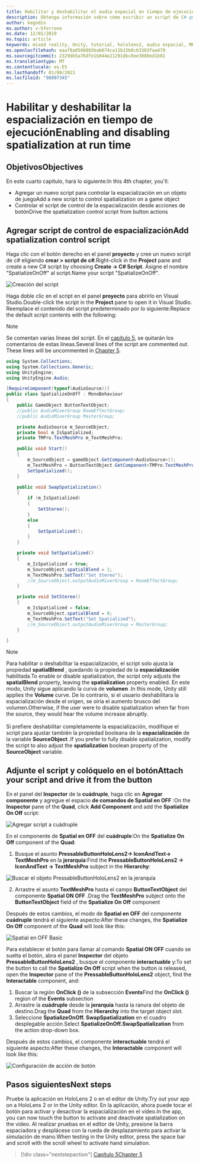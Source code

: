 ```yaml
---
title: Habilitar y deshabilitar el audio espacial en tiempo de ejecución
description: Obtenga información sobre cómo escribir un script de C# que use un botón para habilitar y deshabilitar la espacialización de audio en tiempo de ejecución.
author: kegodin
ms.author: v-hferrone
ms.date: 12/01/2019
ms.topic: article
keywords: mixed reality, Unity, tutorial, hololens2, audio espacial, MRTK, kit de herramientas de realidad mixta, UWP, Windows 10, HRTF, función de transferencia relacionada con el encabezado, reverberación, Microsoft Spatializer
ms.openlocfilehash: eaaf8a05088b5bab674ca11b15b0c63383faa479
ms.sourcegitcommit: 2329db5a76dfe1b844e21291dbc8ee3888ed1b81
ms.translationtype: MT
ms.contentlocale: es-ES
ms.lasthandoff: 01/08/2021
ms.locfileid: "98007345"
---
```

# <a name="enabling-and-disabling-spatialization-at-run-time"></a><span data-ttu-id="252c0-104">Habilitar y deshabilitar la espacialización en tiempo de ejecución</span><span class="sxs-lookup"><span data-stu-id="252c0-104">Enabling and disabling spatialization at run time</span></span>

## <a name="objectives"></a><span data-ttu-id="252c0-105">Objetivos</span><span class="sxs-lookup"><span data-stu-id="252c0-105">Objectives</span></span>

<span data-ttu-id="252c0-106">En este cuarto capítulo, hará lo siguiente:</span><span class="sxs-lookup"><span data-stu-id="252c0-106">In this 4th chapter, you'll:</span></span>
* <span data-ttu-id="252c0-107">Agregar un nuevo script para controlar la espacialización en un objeto de juego</span><span class="sxs-lookup"><span data-stu-id="252c0-107">Add a new script to control spatialization on a game object</span></span>
* <span data-ttu-id="252c0-108">Controlar el script de control de la espacialización desde acciones de botón</span><span class="sxs-lookup"><span data-stu-id="252c0-108">Drive the spatialization control script from button actions</span></span>

## <a name="add-spatialization-control-script"></a><span data-ttu-id="252c0-109">Agregar script de control de espacialización</span><span class="sxs-lookup"><span data-stu-id="252c0-109">Add spatialization control script</span></span>

<span data-ttu-id="252c0-110">Haga clic con el botón derecho en el panel **proyecto** y cree un nuevo script de c# eligiendo **crear > script de c#**.</span><span class="sxs-lookup"><span data-stu-id="252c0-110">Right-click in the **Project** pane and create a new C# script by choosing **Create -> C# Script**.</span></span> <span data-ttu-id="252c0-111">Asigne el nombre "SpatializeOnOff" al script.</span><span class="sxs-lookup"><span data-stu-id="252c0-111">Name your script "SpatializeOnOff".</span></span>

![Creación del script](images/spatial-audio/create-script.png)

<span data-ttu-id="252c0-113">Haga doble clic en el script en el panel **proyecto** para abrirlo en Visual Studio.</span><span class="sxs-lookup"><span data-stu-id="252c0-113">Double-click the script in the **Project** pane to open it in Visual Studio.</span></span> <span data-ttu-id="252c0-114">Reemplace el contenido del script predeterminado por lo siguiente:</span><span class="sxs-lookup"><span data-stu-id="252c0-114">Replace the default script contents with the following:</span></span>

> [!NOTE]
> <span data-ttu-id="252c0-115">Se comentan varias líneas del script. En el [capítulo 5](unity-spatial-audio-ch5.md), se quitarán los comentarios de estas líneas.</span><span class="sxs-lookup"><span data-stu-id="252c0-115">Several lines of the script are commented out. These lines will be uncommented in [Chapter 5](unity-spatial-audio-ch5.md).</span></span>

```c#
using System.Collections;
using System.Collections.Generic;
using UnityEngine;
using UnityEngine.Audio;

[RequireComponent(typeof(AudioSource))]
public class SpatializeOnOff : MonoBehaviour
{
    public GameObject ButtonTextObject;
    //public AudioMixerGroup RoomEffectGroup;
    //public AudioMixerGroup MasterGroup;

    private AudioSource m_SourceObject;
    private bool m_IsSpatialized;
    private TMPro.TextMeshPro m_TextMeshPro;

    public void Start()
    {
        m_SourceObject = gameObject.GetComponent<AudioSource>();
        m_TextMeshPro = ButtonTextObject.GetComponent<TMPro.TextMeshPro>();
        SetSpatialized();
    }

    public void SwapSpatialization()
    {
        if (m_IsSpatialized)
        {
            SetStereo();
        }
        else
        {
            SetSpatialized();
        }
    }

    private void SetSpatialized()
    {
        m_IsSpatialized = true;
        m_SourceObject.spatialBlend = 1;
        m_TextMeshPro.SetText("Set Stereo");
        //m_SourceObject.outputAudioMixerGroup = RoomEffectGroup;
    }

    private void SetStereo()
    {
        m_IsSpatialized = false;
        m_SourceObject.spatialBlend = 0;
        m_TextMeshPro.SetText("Set Spatialized");
        //m_SourceObject.outputAudioMixerGroup = MasterGroup;
    }

}
```

> [!NOTE]
> <span data-ttu-id="252c0-116">Para habilitar o deshabilitar la espacialización, el script solo ajusta la propiedad **spatialBlend** , quedando la propiedad de la **espacialización** habilitada.</span><span class="sxs-lookup"><span data-stu-id="252c0-116">To enable or disable spatialization, the script only adjusts the **spatialBlend** property, leaving the **spatialization** property enabled.</span></span> <span data-ttu-id="252c0-117">En este modo, Unity sigue aplicando la curva de **volumen** .</span><span class="sxs-lookup"><span data-stu-id="252c0-117">In this mode, Unity still applies the **Volume** curve.</span></span> <span data-ttu-id="252c0-118">De lo contrario, si el usuario deshabilitara la espacialización desde el origen, se oíría el aumento brusco del volumen.</span><span class="sxs-lookup"><span data-stu-id="252c0-118">Otherwise, if the user were to disable spatialization when far from the source, they would hear the volume increase abruptly.</span></span> <br> <br>
> <span data-ttu-id="252c0-119">Si prefiere deshabilitar completamente la espacialización, modifique el script para ajustar también la propiedad booleana de la **espacialización** de la variable **SourceObject** .</span><span class="sxs-lookup"><span data-stu-id="252c0-119">If you prefer to fully disable spatialization, modify the script to also adjust the **spatialization** boolean property of the **SourceObject** variable.</span></span>

## <a name="attach-your-script-and-drive-it-from-the-button"></a><span data-ttu-id="252c0-120">Adjunte el script y colóquelo en el botón</span><span class="sxs-lookup"><span data-stu-id="252c0-120">Attach your script and drive it from the button</span></span>

<span data-ttu-id="252c0-121">En el panel del **Inspector** de la **cuádruple**, haga clic en **Agregar componente** y agregue el espacio **de comandos de Spatial en OFF** :</span><span class="sxs-lookup"><span data-stu-id="252c0-121">On the **Inspector** pane of the **Quad**, click **Add Component** and add the **Spatialize On Off** script:</span></span>

![Agregar script a cuádruple](images/spatial-audio/add-script-to-quad.png)

<span data-ttu-id="252c0-123">En el componente de **Spatial en OFF** del **cuádruple**:</span><span class="sxs-lookup"><span data-stu-id="252c0-123">On the **Spatialize On Off** component of the **Quad**:</span></span>
1. <span data-ttu-id="252c0-124">Busque el asunto **PressableButtonHoloLens2-> IconAndText-> TextMeshPro** en la **jerarquía**:</span><span class="sxs-lookup"><span data-stu-id="252c0-124">Find the **PressableButtonHoloLens2 -> IconAndText -> TextMeshPro** subject in the **Hierarchy**:</span></span>

![Buscar el objeto PressableButtonHoloLens2 en la jerarquía](images/spatial-audio/pressable-button-object.png)

2. <span data-ttu-id="252c0-126">Arrastre el asunto **TextMeshPro** hasta el campo **ButtonTextObject** del componente **Spatial ON OFF** .</span><span class="sxs-lookup"><span data-stu-id="252c0-126">Drag the **TextMeshPro** subject onto the **ButtonTextObject** field of the **Spatialize On Off** component</span></span>

<span data-ttu-id="252c0-127">Después de estos cambios, el modo de **Spatial en OFF** del componente **cuádruple** tendrá el siguiente aspecto:</span><span class="sxs-lookup"><span data-stu-id="252c0-127">After these changes, the **Spatialize On Off** component of the **Quad** will look like this:</span></span>

![Spatial en OFF Basic](images/spatial-audio/spatialize-on-off-basic.png)

<span data-ttu-id="252c0-129">Para establecer el botón para llamar al comando **Spatial ON OFF** cuando se suelta el botón, abra el panel **Inspector** del objeto **PressableButtonHoloLens2** , busque el componente **interactuable** y:</span><span class="sxs-lookup"><span data-stu-id="252c0-129">To set the button to call the **Spatialize On Off** script when the button is released, open the **Inspector** pane of the **PressableButtonHoloLens2** object, find the **Interactable** component, and:</span></span>
1. <span data-ttu-id="252c0-130">Buscar la región **OnClick ()** de la subsección **Events**</span><span class="sxs-lookup"><span data-stu-id="252c0-130">Find the **OnClick ()** region of the **Events** subsection</span></span>
2. <span data-ttu-id="252c0-131">Arrastre la **cuádruple** desde la **jerarquía** hasta la ranura del objeto de destino.</span><span class="sxs-lookup"><span data-stu-id="252c0-131">Drag the **Quad** from the **Hierarchy** into the target object slot.</span></span>
3. <span data-ttu-id="252c0-132">Seleccione **SpatializeOnOff. SwapSpatialization** en el cuadro desplegable acción.</span><span class="sxs-lookup"><span data-stu-id="252c0-132">Select **SpatializeOnOff.SwapSpatialization** from the action drop-down box.</span></span>

<span data-ttu-id="252c0-133">Después de estos cambios, el componente **interactuable** tendrá el siguiente aspecto:</span><span class="sxs-lookup"><span data-stu-id="252c0-133">After these changes, the **Interactable** component will look like this:</span></span>

![Configuración de acción de botón](images/spatial-audio/button-action-settings.png)

## <a name="next-steps"></a><span data-ttu-id="252c0-135">Pasos siguientes</span><span class="sxs-lookup"><span data-stu-id="252c0-135">Next steps</span></span>

<span data-ttu-id="252c0-136">Pruebe la aplicación en HoloLens 2 o en el editor de Unity.</span><span class="sxs-lookup"><span data-stu-id="252c0-136">Try out your app on a HoloLens 2 or in the Unity editor.</span></span> <span data-ttu-id="252c0-137">En la aplicación, ahora puede tocar el botón para activar y desactivar la espacialización en el vídeo.</span><span class="sxs-lookup"><span data-stu-id="252c0-137">In the app, you can now touch the button to activate and deactivate spatialization on the video.</span></span> <span data-ttu-id="252c0-138">Al realizar pruebas en el editor de Unity, presione la barra espaciadora y desplácese con la rueda de desplazamiento para activar la simulación de mano.</span><span class="sxs-lookup"><span data-stu-id="252c0-138">When testing in the Unity editor, press the space bar and scroll with the scroll wheel to activate hand simulation.</span></span> 

> [!div class="nextstepaction"]
> [<span data-ttu-id="252c0-139">Capítulo 5</span><span class="sxs-lookup"><span data-stu-id="252c0-139">Chapter 5</span></span>](unity-spatial-audio-ch5.md) 


